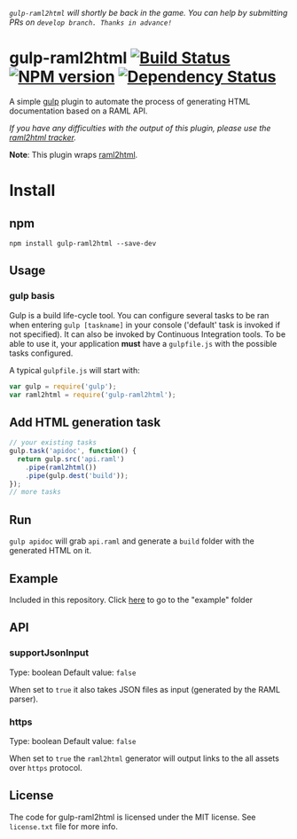 *`gulp-raml2html` will shortly be back in the game. You can help by submitting PRs on `develop branch. Thanks in advance!`*

# gulp-raml2html [![Build Status](https://travis-ci.org/walling/gulp-raml2html.svg?branch=master)](https://travis-ci.org/walling/gulp-raml2html) [![NPM version](https://badge.fury.io/js/gulp-raml2html.png)](http://badge.fury.io/js/gulp-raml2html) [![Dependency Status](https://gemnasium.com/walling/gulp-raml2html.png)](https://gemnasium.com/walling/gulp-raml2html)

A simple [gulp](http://gulpjs.com/) plugin to automate the process of generating HTML documentation based on a RAML API.

*If you have any difficulties with the output of this plugin, please use the [raml2html tracker](https://github.com/raml2html/raml2html/issues).*

**Note**: This plugin wraps [raml2html](https://github.com/raml2html/raml2html).

# Install

## npm

```
npm install gulp-raml2html --save-dev
```

## Usage

### gulp basis
Gulp is a build life-cycle tool. You can configure several tasks to be ran when entering `gulp [taskname]` in your console ('default' task is invoked if not specified). It can also be invoked by Continuous Integration tools.
To be able to use it, your application **must** have a `gulpfile.js` with the possible tasks configured.

A typical `gulpfile.js` will start with:

```js
var gulp = require('gulp');
var raml2html = require('gulp-raml2html');
```

## Add HTML generation task

```js
// your existing tasks
gulp.task('apidoc', function() {
  return gulp.src('api.raml')
    .pipe(raml2html())
    .pipe(gulp.dest('build'));
});
// more tasks
```

## Run

`gulp apidoc` will grab `api.raml` and generate a `build` folder with the generated HTML on it.


## Example
Included in this repository. Click [here](./example) to go to the "example" folder

## API

### supportJsonInput
Type: boolean
Default value: `false`

When set to `true` it also takes JSON files as input (generated by the RAML parser).

### https
Type: boolean
Default value: `false`

When set to `true` the `raml2html` generator will output links to the all assets over `https` protocol.

## License

The code for gulp-raml2html is licensed under the MIT license. See `license.txt` file for more info.
